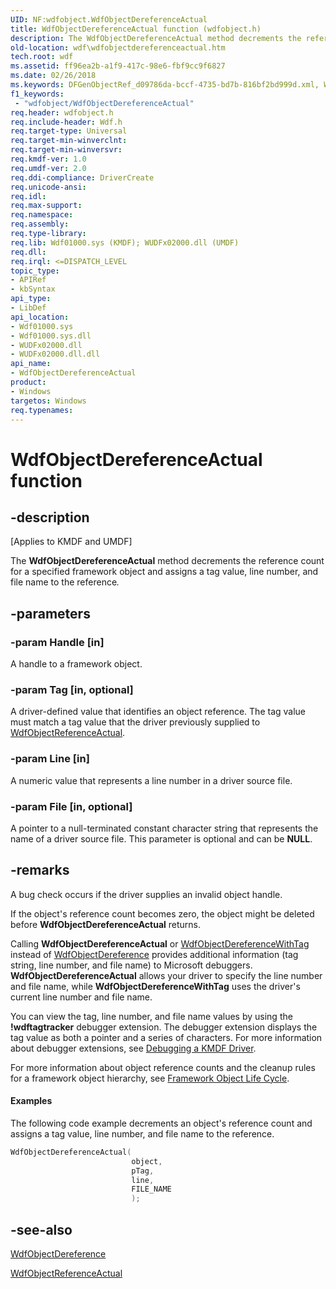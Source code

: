 ```yaml
---
UID: NF:wdfobject.WdfObjectDereferenceActual
title: WdfObjectDereferenceActual function (wdfobject.h)
description: The WdfObjectDereferenceActual method decrements the reference count for a specified framework object and assigns a tag value, line number, and file name to the reference.
old-location: wdf\wdfobjectdereferenceactual.htm
tech.root: wdf
ms.assetid: ff96ea2b-a1f9-417c-98e6-fbf9cc9f6827
ms.date: 02/26/2018
ms.keywords: DFGenObjectRef_d09786da-bccf-4735-bd7b-816bf2bd999d.xml, WdfObjectDereferenceActual, WdfObjectDereferenceActual method, kmdf.wdfobjectdereferenceactual, wdf.wdfobjectdereferenceactual, wdfobject/WdfObjectDereferenceActual
f1_keywords:
 - "wdfobject/WdfObjectDereferenceActual"
req.header: wdfobject.h
req.include-header: Wdf.h
req.target-type: Universal
req.target-min-winverclnt: 
req.target-min-winversvr: 
req.kmdf-ver: 1.0
req.umdf-ver: 2.0
req.ddi-compliance: DriverCreate
req.unicode-ansi: 
req.idl: 
req.max-support: 
req.namespace: 
req.assembly: 
req.type-library: 
req.lib: Wdf01000.sys (KMDF); WUDFx02000.dll (UMDF)
req.dll: 
req.irql: <=DISPATCH_LEVEL
topic_type:
- APIRef
- kbSyntax
api_type:
- LibDef
api_location:
- Wdf01000.sys
- Wdf01000.sys.dll
- WUDFx02000.dll
- WUDFx02000.dll.dll
api_name:
- WdfObjectDereferenceActual
product:
- Windows
targetos: Windows
req.typenames: 
---
```


# WdfObjectDereferenceActual function


## -description


<p class="CCE_Message">[Applies to KMDF and UMDF]</p>

The <b>WdfObjectDereferenceActual</b> method decrements the reference count for a specified framework object and assigns a tag value, line number, and file name to the reference<i>.</i>


## -parameters




### -param Handle [in]

A handle to a framework object.


### -param Tag [in, optional]

A driver-defined value that identifies an object reference. The tag value must match a tag value that the driver previously supplied to <a href="https://docs.microsoft.com/windows-hardware/drivers/ddi/wdfobject/nf-wdfobject-wdfobjectreferenceactual">WdfObjectReferenceActual</a>.


### -param Line [in]

A numeric value that represents a line number in a driver source file.


### -param File [in, optional]

A pointer to a null-terminated constant character string that represents the name of a driver source file. This parameter is optional and can be <b>NULL</b>.


## -remarks

A bug check occurs if the driver supplies an invalid object handle.




If the object's reference count becomes zero, the object might be deleted before <b>WdfObjectDereferenceActual</b> returns. 

Calling <b>WdfObjectDereferenceActual</b> or <a href="https://docs.microsoft.com/windows-hardware/drivers/wdf/wdfobjectdereferencewithtag">WdfObjectDereferenceWithTag</a> instead of <a href="https://docs.microsoft.com/windows-hardware/drivers/wdf/wdfobjectdereference">WdfObjectDereference</a> provides additional information (tag string, line number, and file name) to Microsoft debuggers. <b>WdfObjectDereferenceActual</b> allows your driver to specify the line number and file name, while <b>WdfObjectDereferenceWithTag</b> uses the driver's current line number and file name.

You can view the tag, line number, and file name values by using the <b>!wdftagtracker</b> debugger extension. The debugger extension displays the tag value as both a pointer and a series of characters. For more information about debugger extensions, see <a href="https://docs.microsoft.com/windows-hardware/drivers/wdf/debugging-driver-installation">Debugging a KMDF Driver</a>.

For more information about object reference counts and the cleanup rules for a framework object hierarchy, see <a href="https://docs.microsoft.com/windows-hardware/drivers/wdf/framework-object-life-cycle">Framework Object Life Cycle</a>.

#### Examples

The following code example decrements an object's reference count and assigns a tag value, line number, and file name to the reference.

```cpp
WdfObjectDereferenceActual(
                           object,
                           pTag,
                           line,
                           FILE_NAME
                           );
```



## -see-also




<a href="https://docs.microsoft.com/windows-hardware/drivers/wdf/wdfobjectdereference">WdfObjectDereference</a>



<a href="https://docs.microsoft.com/windows-hardware/drivers/ddi/wdfobject/nf-wdfobject-wdfobjectreferenceactual">WdfObjectReferenceActual</a>
 

 

